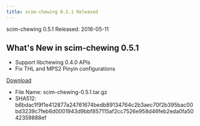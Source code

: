 ```yaml
---
title: scim-chewing 0.5.1 Released
---
```

scim-chewing 0.5.1 Released: 2016-05-11

What's New in scim-chewing 0.5.1
---------------------------------------------------------

* Support libchewing 0.4.0 APIs
* Fix THL and MPS2 Pinyin configurations

[Download](https://github.com/chewing/scim-chewing/releases/tag/v0.5.1)

* File Name: scim-chewing-0.5.1.tar.gz
* SHA512: b6bdac1f9f1e412877a24761674bedb89134764c2b3aec70f2b395bac00bd3239c7feb6d0001943d9bbf857115af2cc7526e958d46feb2eda0fa5042359888ef

